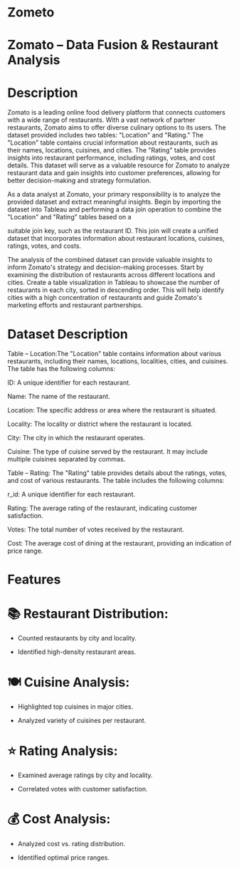 # Zometo

# Zomato – Data Fusion & Restaurant Analysis

# Description

Zomato is a leading online food delivery platform that connects customers with a wide range of restaurants. With a vast network of partner restaurants, Zomato aims to offer diverse culinary options to its users. The dataset provided includes two tables: "Location" and "Rating." The "Location" table contains crucial information about restaurants, such as their names, locations, cuisines, and cities. The "Rating" table provides insights into restaurant performance, including ratings, votes, and cost details. This dataset will serve as a valuable resource for Zomato to analyze restaurant data and gain insights into customer preferences, allowing for better decision-making and strategy formulation.

As a data analyst at Zomato, your primary responsibility is to analyze the provided dataset and extract meaningful insights. Begin by importing the dataset into Tableau and performing a data join operation to combine the "Location" and "Rating" tables based on a

 

 

suitable join key, such as the restaurant ID. This join will create a unified dataset that incorporates information about restaurant locations, cuisines, ratings, votes, and costs.

 

The analysis of the combined dataset can provide valuable insights to inform Zomato's strategy and decision-making processes. Start by examining the distribution of restaurants across different locations and cities. Create a table visualization in Tableau to showcase the number of restaurants in each city, sorted in descending order. This will help identify cities with a high concentration of restaurants and guide Zomato's marketing efforts and restaurant partnerships.

 
# Dataset Description 

Table – Location:The "Location" table contains information about various restaurants, including their names, locations, localities, cities, and cuisines. The table has the following columns:

 

ID: A unique identifier for each restaurant.

Name: The name of the restaurant.

Location: The specific address or area where the restaurant is situated.

Locality: The locality or district where the restaurant is located.

City: The city in which the restaurant operates.

Cuisine: The type of cuisine served by the restaurant. It may include multiple cuisines separated by commas.

 

Table – Rating: The "Rating" table provides details about the ratings, votes, and cost of various restaurants. The table includes the following columns:

 
r_id: A unique identifier for each restaurant.


Rating: The average rating of the restaurant, indicating customer satisfaction.

Votes: The total number of votes received by the restaurant.

Cost: The average cost of dining at the restaurant, providing an indication of price range.


# Features

# 📚 Restaurant Distribution:

   - Counted restaurants by city and locality.
   
   - Identified high-density restaurant areas.

# 🍽️ Cuisine Analysis:

   - Highlighted top cuisines in major cities.

   - Analyzed variety of cuisines per restaurant.

# ⭐ Rating Analysis:

   - Examined average ratings by city and locality.

   - Correlated votes with customer satisfaction.

# 💰 Cost Analysis:

   - Analyzed cost vs. rating distribution.

   - Identified optimal price ranges.
 



